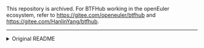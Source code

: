 This repository is archived. For BTFHub working in the openEuler ecosystem, refer to <https://gitee.com/openeuler/btfhub> and <https://gitee.com/HanlinYang/btfhub>.

---

<details>
<summary>Original README</summary>

While [BTFhub main repository](https://github.com/aquasecurity/btfhub/) contains documentation, tooling and examples on how to use the BTF files, the BTF files exist in the [BTFhub-Archive repository](https://github.com/aquasecurity/btfhub-archive/).

## What is BTF ?

[BTF](https://nakryiko.com/posts/bpf-portability-and-co-re/#btf) is one of the
things that make eBPF portable.

Before [CO-RE](https://nakryiko.com/posts/bpf-portability-and-co-re/) existed,
eBPF developers [had to
compile](https://ebpf.io/what-is-ebpf#how-are-ebpf-programs-written) one eBPF
object per supported kernel. This made eBPF toolkits, such as
[iovisor/bcc](https://github.com/iovisor/bcc), to rely on runtime compilations.

With [CO-RE](https://nakryiko.com/posts/bpf-portability-and-co-re/), the same
eBPF object can be loaded into multiple different kernels. The
[libbpf](https://github.com/libbpf/libbpf)
[loader](https://ebpf.io/what-is-ebpf#loader--verification-architecture) will
allow [CO-RE](https://nakryiko.com/posts/bpf-portability-and-co-re/) by
arranging needed infrastructure for a given eBPF object, such as [eBPF
maps](https://ebpf.io/what-is-ebpf#maps) creation, code relocation, eBPF
probes, links and their attachments, etc.

The [eBPF Type Format (BTF)](https://nakryiko.com/posts/btf-dedup/) is a data
format to store debug information about eBPF objects OR about the kernels they
will be loaded into.

**The idea is this**: Both, the **eBPF object** AND the **target kernel**, have
BTF information available, usually embedded into their ELF files. The
[libbpf](https://github.com/libbpf/libbpf) loader uses the embedded BTF
information to calculate needed changes (relocations, map creations, probe
attachments, ...) for an eBPF object to be loaded and have its programs
executed in any kernel, without modifications to the object.

## What is BTFhub ?

Unfortunately the
[BTF](https://github.com/iovisor/bcc/blob/master/docs/kernel-versions.md#main-features)
format wasn't always available and, because of **missing kernel support**, or
because of the [lack of userland
tools](https://bugs.launchpad.net/ubuntu/+source/linux/+bug/1949286), capable
of understanding the BTF format, distributions release(ed) kernels without the
embedded BTF information.

That is [why BTFhub exists](https://www.youtube.com/watch?v=ZYd0lVRwY80): to
provide BTF information for Linux distributions released kernels that don't
have embedded BTF information. Instead of recompiling your eBPF code to each
existing Linux kernel that does not support BTF information, your code will be
relocated - by libbpf - according to available BTF information from the BTFhub
files.

After libbpf [started supporting external (raw) BTF
files](https://github.com/libbpf/libbpf/commit/4920031c8809696debf43f7b0c8f95ea24b8f61c),
we're able to feed libbpf with this external BTF file for a kernel you want to
run your eBPF code into. Each kernel needs its own BTF file.

**Note**: You won't need BTFhub if you're willing to support your eBPF CO-RE
application only in the latest kernels. Now, if you are willing to support ALL
released kernels, including some Long Term Support Linux distribution versions,
then you may need to use BTFhub.

## Supported Kernels and Distributions

[This is a list](docs/supported-distros.md) of existing distributions and their
current status on **eBPF** and **BTF** support.

## How can I use it ?

1. [This is a code example](example/) of how you should use BTFhub to add
   support to legacy kernels to your eBPF project. The uncompressed full BTF
   files, from the [BTFhub-Archive repository](https://github.com/aquasecurity/btfhub-archive),
   should feed libbpf used by your eBPF project, just like showed in
   [this C example](https://github.com/aquasecurity/btfhub/blob/26ec6014bd7340c3894f486db57a1ef0a712a3b0/example/example.c#L189)
   or [this Go example](https://github.com/aquasecurity/btfhub/blob/26ec6014bd7340c3894f486db57a1ef0a712a3b0/example/example.go#L88).

2. You may use the [BTFgen tool to create smaller BTF
   files](docs/generating-tailored-btfs.md), so you can embed them into your
   eBPF application and make it support all kernels supported by BTFhub.

## Where can I find more information ?

- [How to use Pahole to generate BTF information](https://github.com/aquasecurity/btfhub/blob/main/docs/how-to-use-pahole.md)
- [BTF Generator Internals](https://github.com/aquasecurity/btfhub/blob/main/docs/btfgen-internals.md)
- more references to come...
</details>
